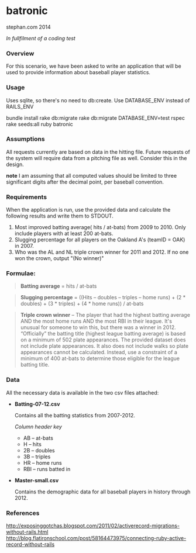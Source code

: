 # batronic

stephan.com 2014

_In fullfilment of a coding test_

### Overview
For this scenario, we have been asked to write an application that will be used to provide information about baseball player statistics.

### Usage

Uses sqlite, so there's no need to db:create. Use DATABASE_ENV instead of RAILS_ENV

bundle install
rake db:migrate
rake db:migrate DATABASE_ENV=test
rspec
rake seeds:all
ruby batronic

### Assumptions
All requests currently are based on data in the hitting file. Future requests of the system will require data from a pitching file as well. Consider this in the design.

**note** I am assuming that all computed values should be limited to three significant digits after the decimal point, per baseball convention.

### Requirements

When the application is run, use the provided data and calculate the following results and write them to STDOUT.

1. Most improved batting average( hits / at-bats) from 2009 to 2010. Only include players with at least 200 at-bats.
2. Slugging percentage for all players on the Oakland A's (teamID = OAK) in 2007. 
3. Who was the AL and NL triple crown winner for 2011 and 2012. If no one won the crown, output "(No winner)"

### Formulae:

> **Batting average** = hits / at-bats

> **Slugging percentage** = ((Hits – doubles – triples – home runs) + (2 * doubles) + (3 * triples) + (4 * home runs)) / at-bats

> **Triple crown winner** – The player that had the highest batting average AND the most home runs AND the most RBI in their league. It's unusual for someone to win this, but there was a winner in 2012. “Officially” the batting title (highest league batting average) is based on a minimum of 502 plate appearances. The provided dataset does not include plate appearances. It also does not include walks so plate appearances cannot be calculated. Instead, use a constraint of a minimum of 400 at-bats to determine those eligible for the league batting title.

### Data
All the necessary data is available in the two csv files attached:

* **Batting-07-12.csv**

  Contains all the batting statistics from 2007-2012. 

  *Column header key*

    * AB – at-bats
    * H – hits
    * 2B – doubles
    * 3B – triples
    * HR – home runs 
    * RBI – runs batted in

* **Master-small.csv**

  Contains the demographic data for all baseball players in history through 2012.

### References

http://exposinggotchas.blogspot.com/2011/02/activerecord-migrations-without-rails.html
http://blog.flatironschool.com/post/58164473975/connecting-ruby-active-record-without-rails